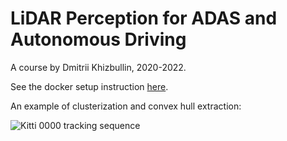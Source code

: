 # LiDAR Perception for ADAS and Autonomous Driving

A course by Dmitrii Khizbullin, 2020-2022.

See the docker setup instruction [here](setup/README.md).

An example of clusterization and convex hull extraction:

![Kitti 0000 tracking sequence](resources/seq_0000.gif)
